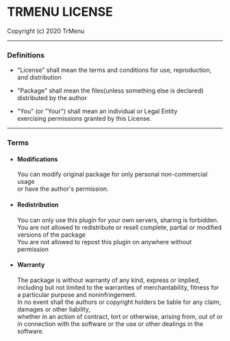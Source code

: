 # TRMENU LICENSE
Copyright (c) 2020 TrMenu

---

### Definitions
 
- "License" shall mean the terms and conditions for use, reproduction, and distribution

- "Package" shall mean the files(unless something else is declared) distributed by the author

- "You" (or "Your") shall mean an individual or Legal Entity  
   exercising permissions granted by this License.

---

### Terms

- #### Modifications
   You can modify original package for only personal non-commercial usage  
   or have the author's permission.

- #### Redistribution
   You can only use this plugin for your own servers, sharing is forbidden.  
   You are not allowed to redistribute or resell complete, partial or modified versions of the package  
   You are not allowed to repost this plugin on anywhere without permission

- #### Warranty
   The package is without warranty of any kind, express or implied,  
   including but not limited to the warranties of merchantability, fitness for a particular purpose and noninfringement.  
   In no event shall the authors or copyright holders be liable for any claim, damages or other liability,  
   whether in an action of contract, tort or otherwise, arising from, out of or in connection with the software or the use or other dealings in the software.